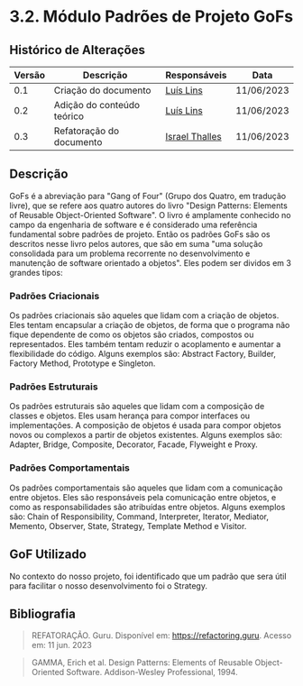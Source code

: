 # 3.2. Módulo Padrões de Projeto GoFs

## Histórico de Alterações

| Versão | Descrição                           | Responsáveis                                 | Data       |
| ------ | ----------------------------------- | -------------------------------------------- | ---------- |
| 0.1    | Criação do documento | [Luís Lins](https://github.com/luisgaboardi) | 11/06/2023 |
| 0.2    | Adição do conteúdo teórico | [Luís Lins](https://github.com/luisgaboardi) | 11/06/2023 |
| 0.3    | Refatoração do documento | [Israel Thalles](https://github.com/israelthalles) | 11/06/2023 |

## Descrição
GoFs é a abreviação para "Gang of Four" (Grupo dos Quatro, em tradução livre), que se refere aos quatro autores do livro "Design Patterns: Elements of Reusable Object-Oriented Software". O livro é amplamente conhecido no campo da engenharia de software e é considerado uma referência fundamental sobre padrões de projeto. Então os padrões GoFs são os descritos nesse livro pelos autores, que são em suma "uma solução consolidada para um problema recorrente no desenvolvimento e manutenção de software orientado a objetos". Eles podem ser dividos em 3 grandes tipos:

### Padrões Criacionais
Os padrões criacionais são aqueles que lidam com a criação de objetos. Eles tentam encapsular a criação de objetos, de forma que o programa não fique dependente de como os objetos são criados, compostos ou representados. Eles também tentam reduzir o acoplamento e aumentar a flexibilidade do código. Alguns exemplos são: Abstract Factory, Builder, Factory Method, Prototype e Singleton.

### Padrões Estruturais
Os padrões estruturais são aqueles que lidam com a composição de classes e objetos. Eles usam herança para compor interfaces ou implementações. A composição de objetos é usada para compor objetos novos ou complexos a partir de objetos existentes. Alguns exemplos são: Adapter, Bridge, Composite, Decorator, Facade, Flyweight e Proxy.

### Padrões Comportamentais
Os padrões comportamentais são aqueles que lidam com a comunicação entre objetos. Eles são responsáveis pela comunicação entre objetos, e como as responsabilidades são atribuídas entre objetos. Alguns exemplos são: Chain of Responsibility, Command, Interpreter, Iterator, Mediator, Memento, Observer, State, Strategy, Template Method e Visitor.

## GoF Utilizado
No contexto do nosso projeto, foi identificado que um padrão que sera útil para facilitar o nosso desenvolvimento foi o Strategy.

## Bibliografia
> REFATORAÇÃO. Guru. Disponível em: https://refactoring.guru. Acesso em: 11 jun. 2023

> GAMMA, Erich et al. Design Patterns: Elements of Reusable Object-Oriented Software. Addison-Wesley Professional, 1994.